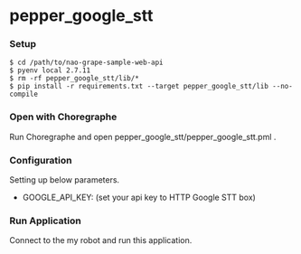 # pepper_google_stt

### Setup

```
$ cd /path/to/nao-grape-sample-web-api
$ pyenv local 2.7.11
$ rm -rf pepper_google_stt/lib/*
$ pip install -r requirements.txt --target pepper_google_stt/lib --no-compile
```

### Open with Choregraphe

Run Choregraphe and open pepper_google_stt/pepper_google_stt.pml .

### Configuration

Setting up below parameters.

* GOOGLE_API_KEY: (set your api key to HTTP Google STT box)

### Run Application

Connect to the my robot and run this application.
